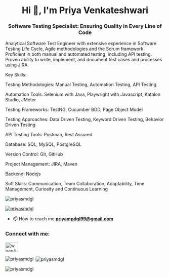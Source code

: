 <h1 align="center">Hi 👋, I'm Priya Venkateshwari</h1>
<h3 align="center">Software Testing Specialist: Ensuring Quality in Every Line of Code</h3>

Analytical Software Test Engineer with extensive experience in Software Testing Life Cycle, Agile methodologies and the Scrum framework. Proficient in both manual and automated testing, including API testing. Proven ability to write, implement, and document test cases and processes using JIRA.

Key Skills:

 Testing Methodologies: Manual Testing, Automation Testing, API Testing
 
 Automation Tools: Selenium with Java, Playwright with Javascript, Katalon Studio, JMeter
 
 Testing Frameworks: TestNG, Cucumber BDD, Page Object Model
 
 Testing Approaches: Data Driven Testing, Keyword Driven Testing, Behavior Driven Testing
 
 API Testing Tools: Postman, Rest Assured

 Database: SQL, MySQL, PostgreSQL
 
 Version Control: Git, GitHub
 
 Project Management: JIRA, Maven
 
 Backend: Nodejs
 
 Soft Skills: Communication, Team Collaboration, Adaptability, Time Management, Curiosity and Continuous Learning
 
  
<p align="left"> <img src="https://komarev.com/ghpvc/?username=priyasmdgl&label=Profile%20views&color=0e75b6&style=flat" alt="priyasmdgl" /> </p>

<p align="left"> <a href="https://github.com/ryo-ma/github-profile-trophy"><img src="https://github-profile-trophy.vercel.app/?username=priyasmdgl" alt="priyasmdgl" /></a> </p>

- 📫 How to reach me **priyampdgl99@gmail.com**

<h3 align="left">Connect with me:</h3>
<p align="left">
<a href="https://linkedin.com/in/www.linkedin.com/in/ priya-venkateshwari" target="blank"><img align="center" src="https://raw.githubusercontent.com/rahuldkjain/github-profile-readme-generator/master/src/images/icons/Social/linked-in-alt.svg" alt="www.linkedin.com/in/ priya-venkateshwari" height="30" width="40" /></a>
</p>

<p><img align="left" src="https://github-readme-stats.vercel.app/api/top-langs?username=priyasmdgl&show_icons=true&locale=en&layout=compact" alt="priyasmdgl" /></p>

<p>&nbsp;<img align="center" src="https://github-readme-stats.vercel.app/api?username=priyasmdgl&show_icons=true&locale=en" alt="priyasmdgl" /></p>

<p><img align="center" src="https://github-readme-streak-stats.herokuapp.com/?user=priyasmdgl&" alt="priyasmdgl" /></p>
